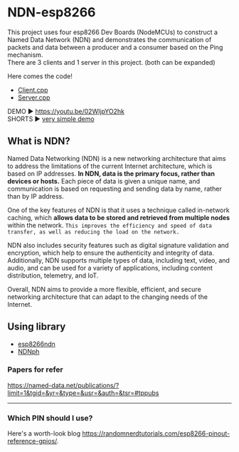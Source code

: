 # NDN-esp8266

This project uses four esp8266 Dev Boards (NodeMCUs) to construct a Named Data Network (NDN) and demonstrates the communication of packets and data between a producer and a consumer based on the Ping mechanism.  
There are 3 clients and 1 server in this project. (both can be expanded)  

Here comes the code!  
* [Client.cpp](https://github.com/LaZoark/NDN-esp8266/blob/master/src/PingClient.cpp)  
* [Server.cpp](https://github.com/LaZoark/NDN-esp8266/blob/master/src/PingServer.cpp)  

DEMO ▶ <https://youtu.be/02WIjpYO2hk>  
SHORTS ▶ [very simple demo](https://www.youtube.com/shorts/ip4JU2zqrJk)

## What is NDN?

Named Data Networking (NDN) is a new networking architecture that aims to address the limitations of the current Internet architecture, which is based on IP addresses. **In NDN, data is the primary focus, rather than devices or hosts.** Each piece of data is given a unique name, and communication is based on requesting and sending data by name, rather than by IP address.

One of the key features of NDN is that it uses a technique called in-network caching, which **allows data to be stored and retrieved from multiple nodes** within the network. `This improves the efficiency and speed of data transfer, as well as reducing the load on the network.`

NDN also includes security features such as digital signature validation and encryption, which help to ensure the authenticity and integrity of data. Additionally, NDN supports multiple types of data, including text, video, and audio, and can be used for a variety of applications, including content distribution, telemetry, and IoT.

Overall, NDN aims to provide a more flexible, efficient, and secure networking architecture that can adapt to the changing needs of the Internet.

## Using library

- [esp8266ndn](https://github.com/yoursunny/esp8266ndn)  
- [NDNph](https://github.com/yoursunny/NDNph)  

### Papers for refer

<https://named-data.net/publications/?limit=1&tgid=&yr=&type=&usr=&auth=&tsr=#tppubs>

---

### Which PIN should I use?

Here's a worth-look blog <https://randomnerdtutorials.com/esp8266-pinout-reference-gpios/>.
